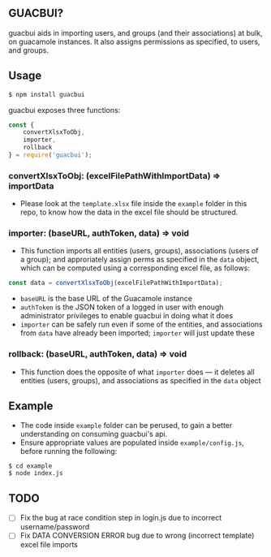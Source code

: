 ## GUACBUI?

guacbui aids in importing users, and groups (and their associations) at bulk, on guacamole instances. It also assigns permissions as specified, to users, and groups.

## Usage

```bash
$ npm install guacbui
```

guacbui exposes three functions:
```js
const {
	convertXlsxToObj,
	importer,
	rollback
} = require('guacbui');
```

### convertXlsxToObj: (excelFilePathWithImportData) => importData
- Please look at the `template.xlsx` file inside the `example` folder in this repo, to know how the data in the excel file should be structured.

### importer: (baseURL, authToken, data) => void
- This function imports all entities (users, groups), associations (users of a group); and approriately assign perms as specified in the `data` object, which can be computed using a corresponding excel file, as follows:
```js
const data = convertXlsxToObj(excelFilePathWithImportData);
```
- `baseURL` is the base URL of the Guacamole instance
- `authToken` is the JSON token of a logged in user with enough administrator privileges to enable guacbui in doing what it does
- `importer` can be safely run even if some of the entities, and associations from `data` have already been imported; `importer` will just update these

### rollback: (baseURL, authToken, data) => void
- This function does the opposite of what `importer` does — it deletes all entities (users, groups), and associations as specified in the `data` object

## Example
- The code inside `example` folder can be perused, to gain a better understanding on consuming guacbui's api.
- Ensure appropriate values are populated inside `example/config.js`, before running the following:
```
$ cd example
$ node index.js
```

## TODO

- [ ] Fix the bug at race condition step in login.js due to incorrect username/password
- [ ] Fix DATA CONVERSION ERROR bug due to wrong (incorrect template) excel file imports
